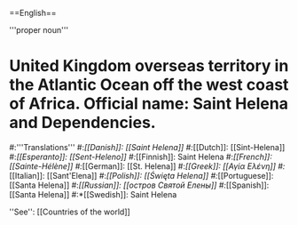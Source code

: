 ==English==

'''proper noun'''

# United Kingdom overseas territory in the Atlantic Ocean off the west coast of Africa. Official name: Saint Helena and Dependencies.
#:'''Translations'''
#:*[[Danish]]: [[Saint Helena]]
#:*[[Dutch]]: [[Sint-Helena]]
#:*[[Esperanto]]: [[Sent-Heleno]]
#:*[[Finnish]]: Saint Helena
#:*[[French]]: [[Sainte-Hélène]]
#:*[[German]]: [[St. Helena]]
#:*[[Greek]]: [[Αγία Ελένη]]
#:*[[Italian]]: [[Sant'Elena]]
#:*[[Polish]]: [[Święta Helena]]
#:*[[Portuguese]]: [[Santa Helena]]
#:*[[Russian]]: [[остров Святой Елены]]
#:*[[Spanish]]: [[Santa Helena]]
#:*[[Swedish]]: Saint Helena

''See'': [[Countries of the world]]